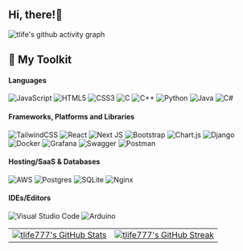 ## Hi, there!👋

<picture>
  <source media="(prefers-color-scheme: dark)" srcset="https://github-readme-activity-graph.vercel.app/graph?username=tlife777&bg_color=0d1117&color=ffffff&line=b91c1c&point=991b1b&area=true&hide_border=true">
  <source media="(prefers-color-scheme: light)" srcset="https://github-readme-activity-graph.vercel.app/graph?username=tlife777&bg_color=FFFFFF&color=ffffff&line=991b1b&point=991b1b&area=true&hide_border=true">
  <img alt="tlife's github activity graph" src="https://github-readme-activity-graph.vercel.app/graph?username=tlife777&bg_color=FFFFFF&color=ffffff&line=991b1b&point=991b1b&area=true&hide_border=true">
</picture>


## 🧰 My Toolkit

#### Languages
![JavaScript](https://img.shields.io/badge/javascript-991b1b.svg?style=for-the-badge&logo=javascript&logoColor=white)
![HTML5](https://img.shields.io/badge/html5-991b1b.svg?style=for-the-badge&logo=html5&logoColor=white)
![CSS3](https://img.shields.io/badge/css3-991b1b.svg?style=for-the-badge&logo=css3&logoColor=white)
![C](https://img.shields.io/badge/c-991b1b.svg?style=for-the-badge&logo=c&logoColor=white)
![C++](https://img.shields.io/badge/c++-991b1b.svg?style=for-the-badge&logo=c%2B%2B&logoColor=white)
![Python](https://img.shields.io/badge/python-991b1b?style=for-the-badge&logo=python&logoColor=white)
![Java](https://img.shields.io/badge/java-991b1b.svg?style=for-the-badge&logo=openjdk&logoColor=white)
![C#](https://img.shields.io/badge/c%23-991b1b.svg?style=for-the-badge&logo=csharp&logoColor=white)

#### Frameworks, Platforms and Libraries
![TailwindCSS](https://img.shields.io/badge/tailwindcss-991b1b.svg?style=for-the-badge&logo=tailwind-css&logoColor=white)
![React](https://img.shields.io/badge/react-991b1b.svg?style=for-the-badge&logo=react&logoColor=white)
![Next JS](https://img.shields.io/badge/Next-991b1b?style=for-the-badge&logo=next.js&logoColor=white)
![Bootstrap](https://img.shields.io/badge/bootstrap-991b1b.svg?style=for-the-badge&logo=bootstrap&logoColor=white)
![Chart.js](https://img.shields.io/badge/chart.js-991b1b.svg?style=for-the-badge&logo=chart.js&logoColor=white)
![Django](https://img.shields.io/badge/django-991b1b.svg?style=for-the-badge&logo=django&logoColor=white)
![Docker](https://img.shields.io/badge/docker-991b1b.svg?style=for-the-badge&logo=docker&logoColor=white)
![Grafana](https://img.shields.io/badge/grafana-991b1b.svg?style=for-the-badge&logo=grafana&logoColor=white)
![Swagger](https://img.shields.io/badge/-Swagger-991b1b?style=for-the-badge&logo=swagger&logoColor=white)
![Postman](https://img.shields.io/badge/Postman-991b1b?style=for-the-badge&logo=postman&logoColor=white)

#### Hosting/SaaS & Databases
![AWS](https://img.shields.io/badge/AWS-991b1b.svg?style=for-the-badge&logo=amazon-aws&logoColor=white)
![Postgres](https://img.shields.io/badge/postgres-991b1b.svg?style=for-the-badge&logo=postgresql&logoColor=white)
![SQLite](https://img.shields.io/badge/sqlite-991b1b.svg?style=for-the-badge&logo=sqlite&logoColor=white)
![Nginx](https://img.shields.io/badge/nginx-991b1b.svg?style=for-the-badge&logo=nginx&logoColor=white)

#### IDEs/Editors
![Visual Studio Code](https://img.shields.io/badge/Visual%20Studio%20Code-991b1b.svg?style=for-the-badge&logo=visual-studio-code&logoColor=white)
![Arduino](https://img.shields.io/badge/-Arduino-991b1b?style=for-the-badge&logo=Arduino&logoColor=white)

<p align="center">
  <table>
    <tr>
      <td>
        <a href="https://github.com/tlife777">
          <img src="https://github-readme-stats.vercel.app/api?username=tlife777&show_icons=true&theme=gotham" alt="tlife777's GitHub Stats" />
        </a>
      </td>
      <td>
        <a href="https://github.com/tlife777">
          <img src="https://github-readme-streak-stats.herokuapp.com/?user=tlife777&theme=gotham" alt="tlife777's GitHub Streak" />
        </a>
      </td>
    </tr>
  </table>
</p>
